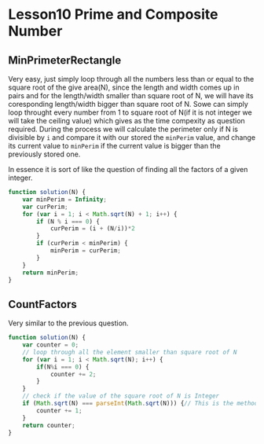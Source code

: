 # Lesson10 Prime and Composite Number

## MinPrimeterRectangle

Very easy, just simply loop through all the numbers less than or equal to the square root of the give area(N), since the length and width comes up in pairs and for the length/width smaller than square root of N, we will have its coresponding length/width bigger than square root of N. Sowe can simply loop throught every number from 1 to square root of N(if it is not integer we will take the ceiling value) which gives as the time compexity as question required. During the process we will calculate the perimeter only if N is divisible by `i` and compare it with our stored the `minPerim` value, and change its current value to `minPerim` if the current value is bigger than the previously stored one.

In essence it is sort of like the question of finding all the factors of a given integer.

```javascript
function solution(N) {
    var minPerim = Infinity;
    var curPerim;
    for (var i = 1; i < Math.sqrt(N) + 1; i++) {
        if (N % i === 0) {
            curPerim = (i + (N/i))*2
        }
        if (curPerim < minPerim) {
            minPerim = curPerim;
        }
    }
    return minPerim;
}
```

## CountFactors
Very similar to the previous question. 

```javascript
function solution(N) {
    var counter = 0;
    // loop through all the element smaller than square root of N
    for (var i = 1; i < Math.sqrt(N); i++) {
        if(N%i === 0) {
            counter += 2;
        }
    }
    // check if the value of the square root of N is Integer
    if (Math.sqrt(N) === parseInt(Math.sqrt(N))) {// This is the method to check integer in JavaScript
        counter += 1;
    }
    return counter;
}
```

